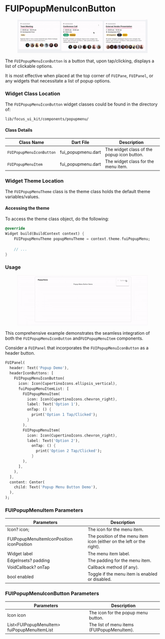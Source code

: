 # FUIPopupMenuIconButton

<figure><img src="../../../.gitbook/assets/fuipopupmenuiconbtn01.gif" alt=""><figcaption></figcaption></figure>

The `FUIPopupMenuIconButton` is a button that, upon tap/clicking, displays a list of clickable options.

It is most effective when placed at the top corner of `FUIPane`, `FUIPanel`, or any widgets that necessitate a list of popup options.

### Widget Class Location

The `FUIPopupMenuIconButton` widget classes could be found in the directory of:

```
lib/focus_ui_kit/components/popupmenu/
```

#### Class Details

| Class Name               | Dart File           | Description                                |
| ------------------------ | ------------------- | ------------------------------------------ |
| `FUIPopupMenuIconButton` | fui\_popupmenu.dart | The widget class of the popup icon button. |
| `FUIPopupMenuItem`       | fui\_popupmenu.dart | The widget class for the menu item.        |

### Widget Theme Location

The `FUIPopupMenuTheme` class is the theme class holds the default theme variables/values.

#### Accessing the theme

To access the theme class object, do the following:

```dart
@override
Widget build(BuildContext context) {
    FUIPopupMenuTheme popupMenuTheme = context.theme.fuiPopupMenu;
    
    // ...
}
```

### Usage

<figure><img src="../../../.gitbook/assets/fuipopupmenuiconbtn02.gif" alt=""><figcaption></figcaption></figure>

This comprehensive example demonstrates the seamless integration of both the `FUIPopupMenuIconButton` and`FUIPopupMenuItem` components.

Consider a `FUIPanel` that incorporates the `FUIPopupMenuIconButton` as a header button.

```dart
FUIPanel(
  header: Text('Popup Demo'),
  headerIconButtons: [
    FUIPopupMenuIconButton(
      icon: Icon(CupertinoIcons.ellipsis_vertical),
      fuiPopupMenuItemList: [
        FUIPopupMenuItem(
          icon: Icon(CupertinoIcons.chevron_right),
          label: Text('Option 1'),
          onTap: () {
            print('Option 1 Tap/Clicked');
          }
        ),
        FUIPopupMenuItem(
          icon: Icon(CupertinoIcons.chevron_right),
          label: Text('Option 2'),
            onTap: () {
              print('Option 2 Tap/Clicked');
            }
        ),
      ],
    ),
  ],
  content: Center(
    child: Text('Popup Menu Button Demo'),
  ),
);
```

### FUIPopupMenuItem Parameters

| Parameters                                | Description                                                           |
| ----------------------------------------- | --------------------------------------------------------------------- |
| Icon? icon;                               | The icon for the menu item.                                           |
| FUIPopupMenuItemIconPosition iconPosition | The position of the menu item icon (either on the left or the right). |
| Widget label                              | The menu item label.                                                  |
| EdgeInsets? padding                       | The padding for the menu item.                                        |
| VoidCallback? onTap                       | Callback method (if any).                                             |
| bool enabled                              | Toggle if the menu item is enabled or disabled.                       |

### FUIPopupMenuIconButton Parameters

| Parameters                                   | Description                                |
| -------------------------------------------- | ------------------------------------------ |
| Icon icon                                    | The icon for the popup menu button.        |
| List\<FUIPopupMenuItem> fuiPopupMenuItemList | The list of menu items (FUIPopupMenuItem). |
